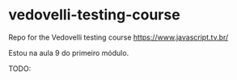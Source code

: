 # vedovelli-testing-course
Repo for the Vedovelli testing course https://www.javascript.tv.br/

Estou na aula 9 do primeiro módulo.

TODO: 

